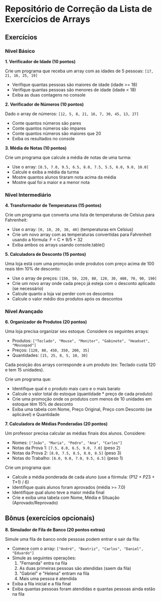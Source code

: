 # Repositório de Correção da Lista de Exercícios de Arrays
## Exercícios

### Nível Básico

**1. Verificador de Idade (10 pontos)**

Crie um programa que receba um array com as idades de 5 pessoas: `[17, 21, 16, 25, 19]`

- Verifique quantas pessoas são maiores de idade (idade >= 18)
- Verifique quantas pessoas são menores de idade (idade < 18)
- Exiba as duas contagens no console

**2. Verificador de Números (10 pontos)**

Dado o array de números: `[12, 5, 8, 21, 16, 7, 30, 45, 13, 27]`

- Conte quantos números são pares
- Conte quantos números são ímpares
- Conte quantos números são maiores que 20
- Exiba os resultados no console

**3. Média de Notas (10 pontos)**

Crie um programa que calcule a média de notas de uma turma:

- Use o array: `[8.5, 7.0, 9.5, 6.5, 8.0, 7.5, 5.5, 6.0, 9.0, 10.0]`
- Calcule e exiba a média da turma
- Mostre quantos alunos tiraram nota acima da média
- Mostre qual foi a maior e a menor nota

### Nível Intermediário

**4. Transformador de Temperaturas (15 pontos)**

Crie um programa que converta uma lista de temperaturas de Celsius para Fahrenheit:

- Use o array: `[0, 10, 20, 30, 40]` (temperaturas em Celsius)
- Crie um novo array com as temperaturas convertidas para Fahrenheit usando a fórmula: F = C * 9/5 + 32
- Exiba ambos os arrays usando console.table()

**5. Calculadora de Desconto (15 pontos)**

Uma loja está com uma promoção onde produtos com preço acima de 100 reais têm 10% de desconto:

- Use o array de preços: `[150, 50, 220, 80, 120, 30, 480, 70, 90, 190]`
- Crie um novo array onde cada preço já esteja com o desconto aplicado (se necessário)
- Calcule quanto a loja vai perder com os descontos
- Calcule o valor médio dos produtos após os descontos

### Nível Avançado

**6. Organizador de Produtos (20 pontos)**

Uma loja precisa organizar seu estoque. Considere os seguintes arrays:

- Produtos: `["Teclado", "Mouse", "Monitor", "Gabinete", "Headset", "Mousepad"]`
- Preços: `[120, 80, 450, 350, 200, 35]`
- Quantidades: `[15, 25, 8, 5, 10, 30]`

Cada posição dos arrays corresponde a um produto (ex: Teclado custa 120 e tem 15 unidades).

Crie um programa que:

- Identifique qual é o produto mais caro e o mais barato
- Calcule o valor total do estoque (quantidade * preço de cada produto)
- Crie uma promoção onde os produtos com menos de 10 unidades em estoque têm 15% de desconto
- Exiba uma tabela com Nome, Preço Original, Preço com Desconto (se aplicável) e Quantidade

**7. Calculadora de Médias Ponderadas (20 pontos)**

Um professor precisa calcular as médias finais dos alunos. Considere:

- Nomes: `["João", "Maria", "Pedro", "Ana", "Carlos"]`
- Notas da Prova 1: `[7.5, 8.0, 6.5, 9.0, 7.0]` (peso 2)
- Notas da Prova 2: `[8.0, 7.5, 8.5, 8.0, 8.5]` (peso 3)
- Notas do Trabalho: `[6.0, 9.0, 7.0, 9.5, 6.5]` (peso 1)

Crie um programa que:

- Calcule a média ponderada de cada aluno (use a fórmula: (P1*2 + P2*3 + T*1) / 6)
- Identifique quais alunos foram aprovados (média >= 7.0)
- Identifique qual aluno teve a maior média final
- Crie e exiba uma tabela com Nome, Média e Situação (Aprovado/Reprovado)

## Bônus (exercícios opcionais)

**8. Simulador de Fila de Banco (20 pontos extras)**

Simule uma fila de banco onde pessoas podem entrar e sair da fila:

- Comece com o array: `["André", "Beatriz", "Carlos", "Daniel", "Eduardo"]`
- Simule as seguintes operações:
    1. "Fernanda" entra na fila
    2. As duas primeiras pessoas são atendidas (saem da fila)
    3. "Gabriel" e "Helena" entram na fila
    4. Mais uma pessoa é atendida
- Exiba a fila inicial e a fila final
- Exiba quantas pessoas foram atendidas e quantas pessoas ainda estão na fila